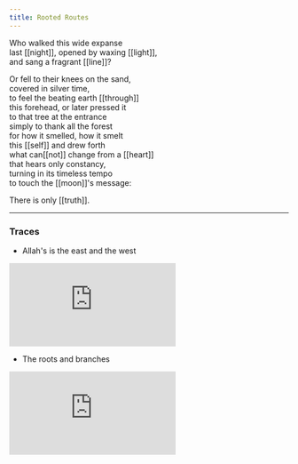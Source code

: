 ```yaml
---
title: Rooted Routes
---
```


Who walked this wide expanse  
last [[night]], opened by waxing [[light]],  
and sang a fragrant [[line]]?  
  
Or fell to their knees on the sand,  
covered in silver time,  
to feel the beating earth [[through]]  
this forehead, or later pressed it  
to that tree at the entrance  
simply to thank all the forest  
for how it smelled, how it smelt  
this [[self]] and drew forth  
what can[[not]] change from a [[heart]]  
that hears only constancy,  
turning in its timeless tempo  
to touch the [[moon]]'s message:  
  
There is only [[truth]].   

---

### Traces

* Allah's is the east and the west

<iframe class="video" src="https://www.youtube-nocookie.com/embed/7F5HND4F6Fo" frameborder="0" allow="accelerometer; autoplay; encrypted-media; gyroscope; picture-in-picture" allowfullscreen></iframe>

* The roots and branches

<iframe class="video" src="https://www.youtube-nocookie.com/embed/xB_EEFcM6TE" frameborder="0" allow="accelerometer; autoplay; encrypted-media; gyroscope; picture-in-picture" allowfullscreen></iframe>